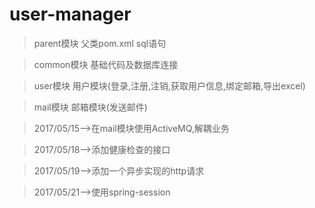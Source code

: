 # user-manager

> parent模块 父类pom.xml sql语句

> common模块 基础代码及数据库连接

> user模块 用户模块(登录,注册,注销,获取用户信息,绑定邮箱,导出excel)

> mail模块 邮箱模块(发送邮件)

> 2017/05/15-->在mail模块使用ActiveMQ,解耦业务

> 2017/05/18-->添加健康检查的接口

> 2017/05/19-->添加一个异步实现的http请求

> 2017/05/21-->使用spring-session




